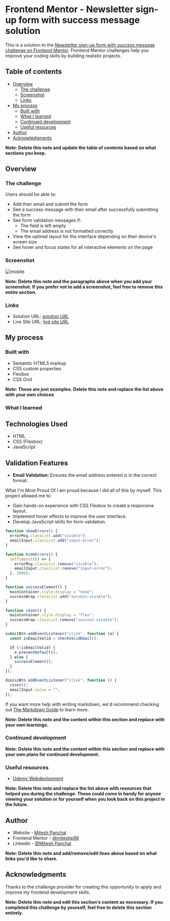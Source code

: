 # Frontend Mentor - Newsletter sign-up form with success message solution

This is a solution to the [Newsletter sign-up form with success message challenge on Frontend Mentor](https://www.frontendmentor.io/challenges/newsletter-signup-form-with-success-message-3FC1AZbNrv). Frontend Mentor challenges help you improve your coding skills by building realistic projects.

## Table of contents

- [Overview](#overview)
  - [The challenge](#the-challenge)
  - [Screenshot](#screenshot)
  - [Links](#links)
- [My process](#my-process)
  - [Built with](#built-with)
  - [What I learned](#what-i-learned)
  - [Continued development](#continued-development)
  - [Useful resources](#useful-resources)
- [Author](#author)
- [Acknowledgments](#acknowledgments)

**Note: Delete this note and update the table of contents based on what sections you keep.**

## Overview

### The challenge

Users should be able to:

- Add their email and submit the form
- See a success message with their email after successfully submitting the form
- See form validation messages if:
  - The field is left empty
  - The email address is not formatted correctly
- View the optimal layout for the interface depending on their device's screen size
- See hover and focus states for all interactive elements on the page

### Screenshot

![mobile](https://github.com/miteshp98/newsletter-sign-up-with-success-message-main/assets/145320555/72277795-d3ef-4812-a8b9-9b3eda596e67)

**Note: Delete this note and the paragraphs above when you add your screenshot. If you prefer not to add a screenshot, feel free to remove this entire section.**

### Links

- Solution URL: [ solution URL ](https://github.com/miteshp98/newsletter-sign-up-with-success-message-main)
- Live Site URL: [ live site URL ](https://miteshp98.github.io/newsletter-sign-up-with-success-message-main/)

## My process

### Built with

- Semantic HTML5 markup
- CSS custom properties
- Flexbox
- CSS Grid

**Note: These are just examples. Delete this note and replace the list above with your own choices**

### What I learned

## Technologies Used

- HTML
- CSS (Flexbox)
- JavaScript

## Validation Features

- **Email Validation:** Ensures the email address entered is in the correct format.

What I'm Most Proud Of
I am proud because I did all of this by myself. This project allowed me to:

- Gain hands-on experience with CSS Flexbox to create a responsive layout.
- Implement hover effects to improve the user interface.
- Develop JavaScript skills for form validation.

```js
function showErrors() {
  errorMsg.classList.add("visible");
  emailInput.classList.add("input-error");
}

function hideErrors() {
  setTimeout(() => {
    errorMsg.classList.remove("visible");
    emailInput.classList.remove("input-error");
  }, 3000);
}

function successElement() {
  mainContainer.style.display = "none";
  successWrap.classList.add("success-visible");
}

function reset() {
  mainContainer.style.display = "flex";
  successWrap.classList.remove("success-visible");
}

submitBtn.addEventListener("click", function (e) {
  const isEmailValid = checkValidEmail();

  if (!isEmailValid) {
    e.preventDefault();
  } else {
    successElement();
  }
});

dimissBtn.addEventListener("click", function () {
  reset();
  emailInput.value = "";
});
```

If you want more help with writing markdown, we'd recommend checking out [The Markdown Guide](https://www.markdownguide.org/) to learn more.

**Note: Delete this note and the content within this section and replace with your own learnings.**

### Continued development

**Note: Delete this note and the content within this section and replace with your own plans for continued development.**

### Useful resources

- [Udemy Webdevlopment](https://www.udemy.com/share/101W9C3@2s1lShiGH32a3OJHMYullps9bvMmvxO_kykXK5ZGloqkGQDHawnryvbZtrMeQ8y81A==/)

**Note: Delete this note and replace the list above with resources that helped you during the challenge. These could come in handy for anyone viewing your solution or for yourself when you look back on this project in the future.**

## Author

- Website - [Mitesh Panchal](https://miteshp98.github.io/portfolio-website/)
- Frontend Mentor - [@miteshp98](https://www.frontendmentor.io/profile/miteshp98)
- Linkedin - [@Mitesh Panchal](https://www.linkedin.com/in/mitesh-panchal-356558126/)

**Note: Delete this note and add/remove/edit lines above based on what links you'd like to share.**

## Acknowledgments

Thanks to the challenge provider for creating this opportunity to apply and improve my frontend development skills.

**Note: Delete this note and edit this section's content as necessary. If you completed this challenge by yourself, feel free to delete this section entirely.**

